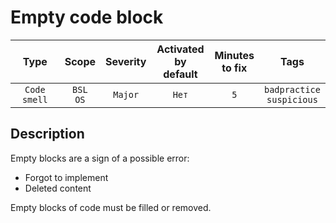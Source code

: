 # Empty code block

| Type | Scope | Severity | Activated<br/>by default | Minutes<br/>to fix | Tags |
| :-: | :-: | :-: | :-: | :-: | :-: |
| `Code smell` | `BSL`<br/>`OS` | `Major` | `Нет` | `5` | `badpractice`<br/>`suspicious` |


## <TODO PARAMS>

## Description

Empty blocks are a sign of a possible error:

- Forgot to implement
- Deleted content

Empty blocks of code must be filled or removed.
